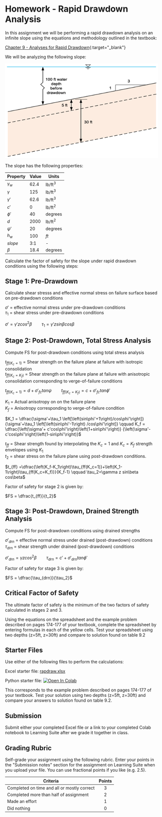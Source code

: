 # Homework - Rapid Drawdown Analysis

In this assignment we will be performing a rapid drawdown analysis on an infinite slope using the equations and methodology outlined in the textbook:

[Chapter 9 - Analyses for Rapid Drawdown](https://ebookcentral.proquest.com/lib/byu/reader.action?docID=7104230&ppg=185){:target="_blank"}

We will be analyzing the following slope:

![infslope_fig.png](infslope_fig.png)

The slope has the following properties:

| Property   | Value | Units            |
|------------|-------|------------------|
| $\gamma_w$ | 62.4  | $\text{lb/ft}^3$ |
| $\gamma$   | 125   | $\text{lb/ft}^3$ |
| $\gamma'$  | 62.6  | $\text{lb/ft}^3$ |
| $c'$       | 0     | $\text{lb/ft}^2$ |
| $\phi'$    | 40    | degrees          |
| $d$        | 2000  | $\text{lb/ft}^2$ |
| $\psi'$    | 20    | degrees          |
| $h_w$      | 100   | $ft$             |
| $slope$    | 3:1   | -                |
| $\beta$    | 18.4  | degrees          |

Calculate the factor of safety for the slope under rapid drawdown conditions using the following steps:

## Stage 1: Pre-Drawdown

Calculate shear stresss and effective normal stress on failure surface based on pre-drawdown conditions

$\sigma'$ = effective normal stress under pre-drawdown conditions<br>
$\tau_1$ = shear stress under pre-drawdown conditions

$\sigma' = \gamma' z cos^2\beta \qquad \tau_1 = \gamma' z sin\beta cos\beta$

## Stage 2: Post-Drawdown, Total Stress Analysis

Compute FS for post-drawdown conditions using total stress analysis

$t_{ff(K_c=1)}$ = Shear strength on the failure plane at failure with isotropic consolidation<br>
$t_{ff(K_c=K_f)}$ = Shear strength on the failure plane at failure with anisotropic consolidation corresponding to 
verge-of-failure conditions

$t_{ff(K_c=1)} = d + \sigma'_{fc} tan\psi \qquad t_{ff(K_c=K_f)} = c + \sigma'_{fc} tan\phi'$

$K_1$ = Actual anisotropy on on the failure plane<br>
$K_f$ = Anisotropy corresponding to verge-of-failure condition

$K_1 = \dfrac{\sigma'+\tau_1 \left[\left(sin\phi'+1\right)/cos\phi'\right]}{\sigma'+\tau_1 \left[\left(sin\phi'-1\right)
/cos\phi'\right]} \qquad K_f = \dfrac{\left(\sigma'+ c'cos\phi'\right)\left(1+sin\phi'\right)}
{\left(\sigma'- c'cos\phi'\right)\left(1-sin\phi'\right)}$


$t_{ff}$  = Shear strength found by interpolating the $K_c=1$ and $K_c=K_f$ strength envelopes using $K_1$<br>
$t_2$ = shear stress on the failure plane using post-drawdown conditions.

$t_{ff} =\dfrac{\left(K_f-K_1\right)\tau_{ff(K_c=1)}+\left(K_1-1\right)\tau_{ff(K_c=K_f)}}{K_f-1} \qquad 
\tau_2=\gamma z sin\beta cos\beta$

Factor of safety for stage 2 is given by:

$FS = \dfrac{t_{ff}}{t_2}$

## Stage 3: Post-Drawdown, Drained Strength Analysis

Compute FS for post-drawdown conditions using drained strengths

$\sigma'_{drn}$ = effective normal stress under drained (post-drawdown) conditions<br>
$\tau_{drn}$ =  shear strength under drained (post-drawdown) conditions

$\sigma'_{drn} = \gamma z cos^2\beta \qquad \tau_{drn} = c' + \sigma'_{drn} tan\phi'$

Factor of safety for stage 3 is given by:

$FS = \dfrac{\tau_{drn}}{\tau_2}$

## Critical Factor of Safety

The ultimate factor of safety is the minimum of the two factors of safety calculated in stages 2 and 3.

Using the equations on the spreadsheet and the example problem described on pages 174-177 of your textbook, complete the spreadsheet by entering formulas in each of the yellow cells. Test your spreadsheet using two depths (z=5ft, z=30ft) and compare to solution found on table 9.2

## Starter Files

Use either of the following files to perform the calculations:

Excel starter file: [rapdraw.xlsx](rapdraw.xlsx) 

Python starter file: <a href="https://colab.research.google.com/github/njones61/ce544/blob/main/docs/unit2/08_rapid/rapid.ipynb" target="_blank"><img src="https://colab.research.google.com/assets/colab-badge.svg" alt="Open In Colab"/></a>

 This corresponds to the example problem described on pages 174-177 of your textbook. Test your solution using two depths (z=5ft, z=30ft) and compare your answers to solution found on table 9.2.

## Submission

Submit either your completed Excel file or a link to your completed Colab notebook to Learning Suite after we grade it together in class.

## Grading Rubric

Self-grade your assignment using the following rubric. Enter your points in the "Submission notes" section for the assignment on Learning Suite when you upload your file. You can use fractional points if you like (e.g. 2.5).

| Criteria                                    | Points |
|---------------------------------------------|:------:|
| Completed on time and all or mostly correct |   3    |
| Completed more than half of assignment      |   2    |
| Made an effort                              |   1    |
| Did nothing                                 |   0    |